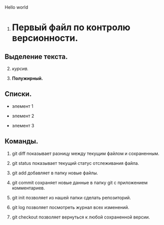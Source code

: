 Hello world

1. # Первый файл по контролю версионности.

## Выделение текста.

2. *курсив.*

3. **Полужирный.**

## Списки.

* элемент 1

* элемент 2

* элемент 3

## Команды.

1. git diff показывает разницу между текущим файлом и сохраненным.

2. git status показывает текущий статус отслеживания файла.

3. git add добавляет в папку новые файлы.

4. git commit сохраняет новые данные в папку git с приложением комментариев.

5. git init позволяет из нашей папки сделать репозиторий.

6. git log позволяет посмотреть журнал всех изменений.

7. git checkout позволяет вернуться к любой сохраненной версии.